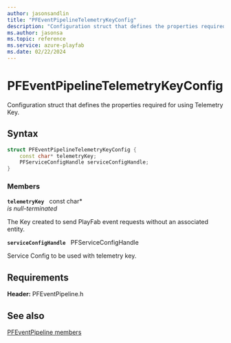 ```yaml
---
author: jasonsandlin
title: "PFEventPipelineTelemetryKeyConfig"
description: "Configuration struct that defines the properties required for using Telemetry Key."
ms.author: jasonsa
ms.topic: reference
ms.service: azure-playfab
ms.date: 02/22/2024
---
```


# PFEventPipelineTelemetryKeyConfig  

Configuration struct that defines the properties required for using Telemetry Key.  

## Syntax  
  
```cpp
struct PFEventPipelineTelemetryKeyConfig {  
    const char* telemetryKey;  
    PFServiceConfigHandle serviceConfigHandle;  
}  
```
  
### Members  
  
**`telemetryKey`** &nbsp; const char*  
*is null-terminated*  
  
The Key created to send PlayFab event requests without an associated entity.
  
**`serviceConfigHandle`** &nbsp; PFServiceConfigHandle  
  
Service Config to be used with telemetry key.
  
  
## Requirements  
  
**Header:** PFEventPipeline.h
  
## See also  
[PFEventPipeline members](../pfeventpipeline_members.md)  

  
  
